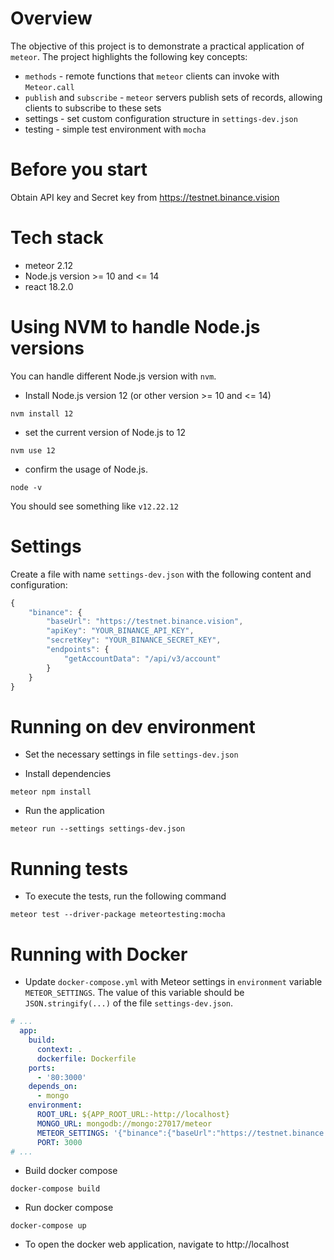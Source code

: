 # Overview
The objective of this project is to demonstrate a practical application of `meteor`. The project highlights the following key concepts:
- `methods` - remote functions that `meteor` clients can invoke with `Meteor.call`
- `publish` and `subscribe` - `meteor` servers publish sets of records, allowing clients to subscribe to these sets
- settings - set custom configuration structure in `settings-dev.json`
- testing - simple test environment with `mocha`

# Before you start
Obtain API key and Secret key from https://testnet.binance.vision

# Tech stack
- meteor 2.12
- Node.js version >= 10 and <= 14
- react 18.2.0

# Using NVM to handle Node.js versions
You can handle different Node.js version with `nvm`.

- Install Node.js version 12 (or other version >= 10 and <= 14)
```
nvm install 12
```

- set the current version of Node.js to 12
```
nvm use 12
```

- confirm the usage of Node.js. 
```
node -v
```
You should see something like `v12.22.12`

# Settings
Create a file with name `settings-dev.json` with the following content and configuration:
```js
{
    "binance": {
        "baseUrl": "https://testnet.binance.vision",
        "apiKey": "YOUR_BINANCE_API_KEY",
        "secretKey": "YOUR_BINANCE_SECRET_KEY",
        "endpoints": {
            "getAccountData": "/api/v3/account"
        }
    }
}
```

# Running on dev environment

- Set the necessary settings in file `settings-dev.json`

-  Install dependencies
```
meteor npm install
```

-  Run the application
```
meteor run --settings settings-dev.json
```

# Running tests
- To execute the tests, run the following command
```
meteor test --driver-package meteortesting:mocha
```

# Running with Docker

- Update `docker-compose.yml` with Meteor settings in `environment` variable `METEOR_SETTINGS`. The value of this variable should be `JSON.stringify(...)` of the file `settings-dev.json`.
```yaml
# ...
  app:
    build:
      context: .
      dockerfile: Dockerfile
    ports:
      - '80:3000'
    depends_on:
      - mongo
    environment:
      ROOT_URL: ${APP_ROOT_URL:-http://localhost}
      MONGO_URL: mongodb://mongo:27017/meteor
      METEOR_SETTINGS: '{"binance":{"baseUrl":"https://testnet.binance.vision","apiKey":"YOUR_BINANCE_API_KEY","secretKey":"YOUR_BINANCE_SECRET_KEY","endpoints":{"getAccountData":"/api/v3/account"}}}'
      PORT: 3000
# ...
```

- Build docker compose
```
docker-compose build
```

- Run docker compose
```
docker-compose up
```

- To open the docker web application, navigate to http://localhost
